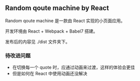 ## Random qoute machine by React

Random qoute machine 是一款由 React 实现的小页面应用。

开发环境由 React + Webpack + Babel7 搭建。

发布后的内容见 ./dist 文件夹下。

### 待改进问题
+ 在切换每一个 quote 时，应通过动画来过渡，这样的体验会更佳
+ 但是如何在 React 中使用动画还没解决